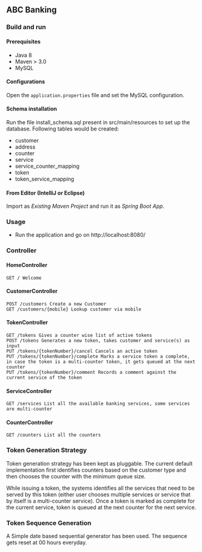 ## ABC​ ​Banking

### Build and run

#### Prerequisites

- Java 8
- Maven > 3.0
- MySQL

#### Configurations

Open the `application.properties` file and set the MySQL configuration.

#### Schema installation

Run the file install_schema.sql present in src/main/resources to set up the database. Following tables would be created:

- customer
- address
- counter
- service
- service_counter_mapping
- token
- token_service_mapping

#### From Editor (IntelliJ or Eclipse)

Import as *Existing Maven Project* and run it as *Spring Boot App*.


### Usage

- Run the application and go on http://localhost:8080/

### Controller

#### HomeController
    GET / Welcome 

#### CustomerController
    POST /customers Create a new Customer
    GET /customers/{mobile} Lookup customer via mobile

#### TokenController
    GET /tokens Gives a counter wise list of active tokens
    POST /tokens Generates a new token, takes customer and service(s) as input
    PUT /tokens/{tokenNumber}/cancel Cancels an active token
    PUT /tokens/{tokenNumber}/complete Marks a service token a complete, in case the token is a multi-counter token, it gets queued at the next counter
    PUT /tokens/{tokenNumber}/comment Records a comment against the current service of the token
            
#### ServiceController
    GET /services List all the available banking services, some services are multi-counter
     
#### CounterController
    GET /counters List all the counters

### Token Generation Strategy

Token generation strategy has been kept as pluggable. The current default implementation
first identifies counters based on the customer type and then chooses the counter with the 
minimum queue size.


While issuing a token, the systems identifies all the services that need to be served by this token 
(either user chooses multiple services or service that by itself is a multi-counter service). Once a token
 is marked as complete for the current service, token is queued at the next counter for the next service.
 
### Token Sequence Generation

A Simple date based sequential generator has been used. The sequence gets reset at 00 hours everyday.
